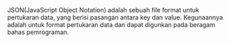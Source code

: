 JSON(JavaScript Object Notation) adalah sebuah file format untuk pertukaran data, yang berisi pasangan antara key dan value. Kegunaannya adalah untuk format pertukaran data dan dapat digunkan pada beragam bahas pemrograman.
